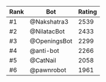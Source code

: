 Rank|Bot|Rating
---|---|---
#1|@Nakshatra3|2539
#2|@NilatacBot|2433
#3|@OpeningsBot|2299
#4|@anti-bot|2266
#5|@CatNail|2058
#6|@pawnrobot|1961
